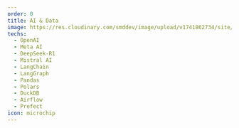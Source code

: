 ```yaml
---
order: 0
title: AI & Data
image: https://res.cloudinary.com/smddev/image/upload/v1741862734/site/icons/AI.png
techs:
  - OpenAI
  - Meta AI
  - DeepSeek-R1
  - Mistral AI
  - LangChain
  - LangGraph
  - Pandas
  - Polars
  - DuckDB
  - Airflow
  - Prefect
icon: microchip
---
```

